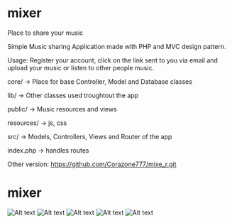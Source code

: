 # mixer
Place to share your music

Simple Music sharing Application made with PHP and MVC design pattern.

Usage: Register your account, click on the link sent to you via email and upload your music or listen to other people music.

core/ -> Place for base Controller, Model and Database classes

lib/ -> Other classes used troughtout the app

public/ -> Music resources and views

resources/ -> js, css

src/ -> Models, Controllers, Views and Router of the app

index.php -> handles routes

Other version: https://github.com/Corazone777/mixe_r.git
# mixer

![Alt text](/Screenshots/screenshot-login.jpg?raw=true "Login Page")
![Alt text](/Screenshots/screenshot-register.jpg?raw=true "Register Page")
![Alt text](/Screenshots/screenshot-home.jpg?raw=true "Homepage")
![Alt text](/Screenshots/screenshot-active.jpg?raw=true "Active Homepage ")
![Alt text](/Screenshots/screenshot-upload.jpg?raw=true "Upload Page")

